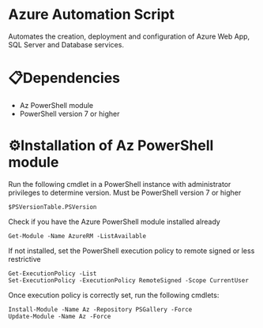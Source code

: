 # Azure Automation Script

Automates the creation, deployment and configuration of Azure Web App, SQL Server and Database services.

# 📋Dependencies 

- Az PowerShell module
- PowerShell version 7 or higher

# ⚙️Installation of Az PowerShell module

Run the following cmdlet in a PowerShell instance with administrator privileges to determine version.
Must be PowerShell version 7 or higher
```ps1#
$PSVersionTable.PSVersion
```

Check if you have the Azure PowerShell module installed already
```ps1#
Get-Module -Name AzureRM -ListAvailable
```

If not installed, set the PowerShell execution policy to remote signed or less restrictive
```ps1#
Get-ExecutionPolicy -List
Set-ExecutionPolicy -ExecutionPolicy RemoteSigned -Scope CurrentUser
```

Once execution policy is correctly set, run the following cmdlets:
```ps1#
Install-Module -Name Az -Repository PSGallery -Force
Update-Module -Name Az -Force
```
